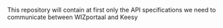 This repository will contain at first only the API specifications we need to communicate between WIZportaal and Keesy
